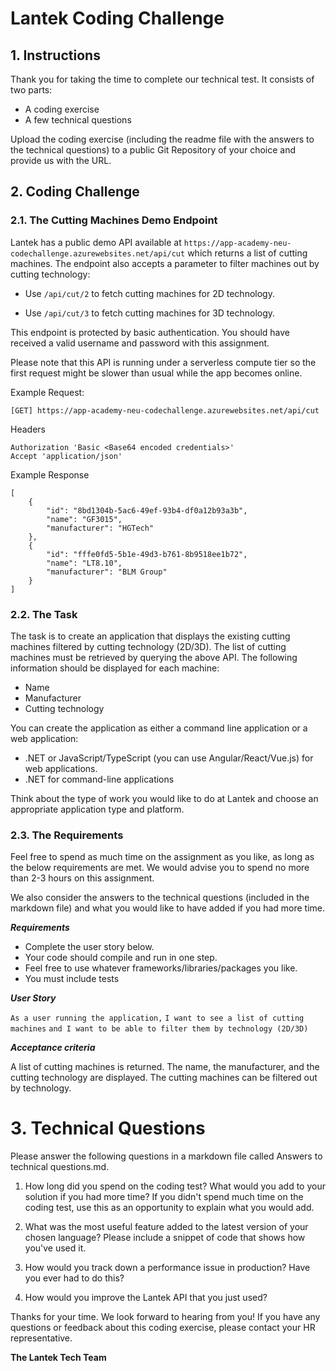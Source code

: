 # Lantek Coding Challenge

## 1. Instructions
Thank you for taking the time to complete our technical test. It consists of two parts:

- A coding exercise
- A few technical questions

Upload the coding exercise (including the readme file with the answers to the technical questions) to a public Git Repository of your choice and provide us with the URL. 


## 2. Coding Challenge

### 2.1. The Cutting Machines Demo Endpoint
Lantek has a public demo API available at `https://app-academy-neu-codechallenge.azurewebsites.net/api/cut` which returns a list of cutting machines. The endpoint also accepts a parameter to filter machines out by cutting technology:

- Use `/api/cut/2` to fetch cutting machines for 2D technology.

- Use `/api/cut/3` to fetch cutting machines for 3D technology.

This endpoint is protected by basic authentication. You should have received a valid username and password with this assignment.

Please note that this API is running under a serverless compute tier so the first request might be slower than usual while the app becomes online.

Example Request:


```
[GET] https://app-academy-neu-codechallenge.azurewebsites.net/api/cut
```

Headers

```
Authorization 'Basic <Base64 encoded credentials>'
Accept 'application/json'
```


Example Response

```
[
    {
        "id": "8bd1304b-5ac6-49ef-93b4-df0a12b93a3b",
        "name": "GF3015",
        "manufacturer": "HGTech"
    },
    {
        "id": "fffe0fd5-5b1e-49d3-b761-8b9518ee1b72",
        "name": "LT8.10",
        "manufacturer": "BLM Group"
    }
]
```

### 2.2. The Task

The task is to create an application that displays the existing cutting machines filtered by cutting technology (2D/3D). The list of cutting machines must be retrieved by querying the above API. The following information should be displayed for each machine:

- Name
- Manufacturer
- Cutting technology

You can create the application as either a command line application or a web application:

- .NET or JavaScript/TypeScript (you can use Angular/React/Vue.js) for web applications. 
- .NET for command-line applications

Think about the type of work you would like to do at Lantek and choose an appropriate application type and platform.

### 2.3. The Requirements

Feel free to spend as much time on the assignment as you like, as long as the below requirements are met. We would advise you to spend no more than 2-3 hours on this assignment.

We also consider the answers to the technical questions (included in the markdown file) and what you would like to have added if you had more time.

**_Requirements_**

- Complete the user story below.
- Your code should compile and run in one step.
- Feel free to use whatever frameworks/libraries/packages you like.
- You must include tests

**_User Story_**

` As a user running the application, `
` I want to see a list of cutting machines `
` and I want to be able to filter them by technology (2D/3D) `

**_Acceptance criteria_**

A list of cutting machines is returned.
The name, the manufacturer, and the cutting technology are displayed.
The cutting machines can be filtered out by technology.

# 3. Technical Questions

Please answer the following questions in a markdown file called Answers to technical questions.md.

1. How long did you spend on the coding test? What would you add to your solution if you had more time? If you didn't spend much time on the coding test, use this as an opportunity to explain what you would add.

1. What was the most useful feature added to the latest version of your chosen language? Please include a snippet of code that shows how you've used it.

1. How would you track down a performance issue in production? Have you ever had to do this?

1. How would you improve the Lantek API that you just used?

Thanks for your time. We look forward to hearing from you! If you have any questions or feedback about this coding exercise, please contact your HR representative.

**The Lantek Tech Team**
